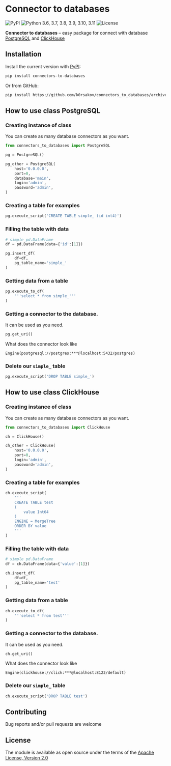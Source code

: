 # Connector to databases

![PyPI](https://img.shields.io/pypi/v/connectors-to-databases?color=blueviolet) 
![Python 3.6, 3.7, 3.8, 3.9, 3.10, 3.11](https://img.shields.io/pypi/pyversions/clubhouse?color=blueviolet)
![License](https://img.shields.io/pypi/l/connectors-to-databases?color=blueviolet) 

**Connector to databases** – easy package for connect with database 
[PostgreSQL](https://github.com/postgres/postgres) and 
[ClickHouse](https://github.com/ClickHouse/ClickHouse)

## Installation

Install the current version with 
[PyPI](https://pypi.org/project/connectors-to-databases/):

```bash
pip install connectors-to-databases
```

Or from GitHub:

```bash
pip install https://github.com/k0rsakov/connectors_to_databases/archive/refs/heads/main.zip
```

## How to use class PostgreSQL

### Creating instance of class

You can create as many database connectors as you want.

```python
from connectors_to_databases import PostgreSQL

pg = PostgreSQL()

pg_other = PostgreSQL(
    host='0.0.0.0',
    port=0,
    database='main',
    login='admin',
    password='admin',
)
```

### Creating a table for examples

```python
pg.execute_script('CREATE TABLE simple_ (id int4)')
```

### Filling the table with data

```python
# simple pd.DataFrame
df = pd.DataFrame(data={'id':[1]})

pg.insert_df(
    df=df,
    pg_table_name='simple_'
)
```

### Getting data from a table

```python
pg.execute_to_df(
    '''select * from simple_'''
)
```

### Getting a connector to the database.

It can be used as you need.

```python
pg.get_uri()
```

What does the connector look like

```log
Engine(postgresql://postgres:***@localhost:5432/postgres)
```

### Delete our `simple_` table

```python
pg.execute_script('DROP TABLE simple_')
```

## How to use class ClickHouse

### Creating instance of class

You can create as many database connectors as you want.

```python
from connectors_to_databases import ClickHouse

ch = ClickHouse()

ch_other = ClickHouse(
    host='0.0.0.0',
    port=0,
    login='admin',
    password='admin',
)
```

### Creating a table for examples

```python
ch.execute_script(
    '''
    CREATE TABLE test 
    (
        value Int64
    ) 
    ENGINE = MergeTree 
    ORDER BY value
    '''
)
```

### Filling the table with data

```python
# simple pd.DataFrame
df = ch.DataFrame(data={'value':[1]})

ch.insert_df(
    df=df,
    pg_table_name='test'
)
```

### Getting data from a table

```python
ch.execute_to_df(
    '''select * from test'''
)
```

### Getting a connector to the database.

It can be used as you need.

```python
ch.get_uri()
```

What does the connector look like

```log
Engine(clickhouse://click:***@localhost:8123/default)
```

### Delete our `simple_` table

```python
ch.execute_script('DROP TABLE test')
```


## Contributing

Bug reports and/or pull requests are welcome

## License

The module is available as open source under the terms of the 
[Apache License, Version 2.0](https://opensource.org/licenses/Apache-2.0)
